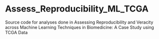 # Assess_Reproducibility_ML_TCGA
Source code for analyses done in Assessing Reproducibility and Veracity across Machine Learning Techniques in Biomedicine: A Case Study using TCGA Data
